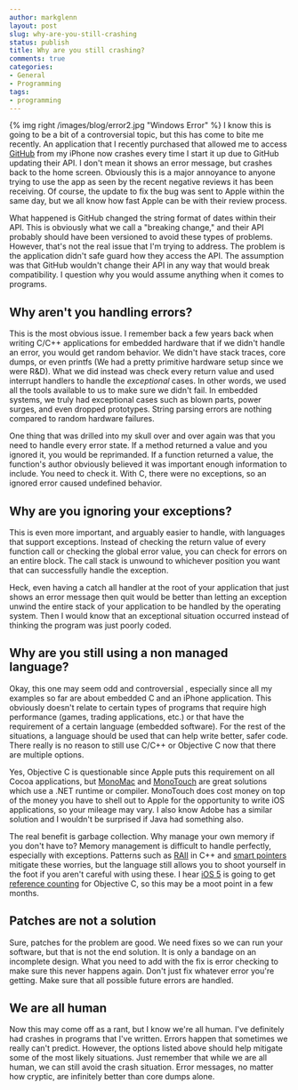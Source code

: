 ```yaml
---
author: markglenn
layout: post
slug: why-are-you-still-crashing
status: publish
title: Why are you still crashing?
comments: true
categories:
- General
- Programming
tags:
- programming
---
```


{% img right /images/blog/error2.jpg "Windows Error" %}
I know this is going to be a bit of a controversial topic, but this has
come to bite me recently. An application that I recently purchased that
allowed me to access [GitHub](https://github.com/markglenn) from my
iPhone now crashes every time I start it up due to GitHub updating their
API. I don't mean it shows an error message, but crashes back to the
home screen. Obviously this is a major annoyance to anyone trying to use
the app as seen by the recent negative reviews it has been receiving. Of
course, the update to fix the bug was sent to Apple within the same day,
but we all know how fast Apple can be with their review process.

<!--more-->

What happened is GitHub changed the string format of dates within their
API. This is obviously what we call a "breaking change," and their API
probably should have been versioned to avoid these types of problems.
However, that's not the real issue that I'm trying to address. The
problem is the application didn't safe guard how they access the API.
The assumption was that GitHub wouldn't change their API in any way that
would break compatibility. I question why you would assume anything when
it comes to programs.

## Why aren't you handling errors?

This is the most obvious issue. I remember back a few years back when
writing C/C++ applications for embedded hardware that if we didn't
handle an error, you would get random behavior. We didn't have stack
traces, core dumps, or even printfs (We had a pretty primitive hardware
setup since we were R&D). What we did instead was check every return
value and used interrupt handlers to handle the *exceptional* cases. In
other words, we used all the tools available to us to make sure we
didn't fail. In embedded systems, we truly had exceptional cases such as
blown parts, power surges, and even dropped prototypes. String parsing
errors are nothing compared to random hardware failures.

One thing that was drilled into my skull over and over again was that
you need to handle every error state. If a method returned a value and
you ignored it, you would be reprimanded. If a function returned a
value, the function's author obviously believed it was important enough
information to include. You need to check it. With C, there were no
exceptions, so an ignored error caused undefined behavior.

## Why are you ignoring your exceptions?

This is even more important, and arguably easier to handle, with
languages that support exceptions. Instead of checking the return value
of every function call or checking the global error value, you can check
for errors on an entire block. The call stack is unwound to whichever
position you want that can successfully handle the exception.

Heck, even having a catch all handler at the root of your application
that just shows an error message then quit would be better than letting
an exception unwind the entire stack of your application to be handled
by the operating system. Then I would know that an exceptional situation
occurred instead of thinking the program was just poorly coded.

## Why are you still using a non managed language?

Okay, this one may seem odd and controversial , especially since all my
examples so far are about embedded C and an iPhone application. This
obviously doesn't relate to certain types of programs that require high
performance (games, trading applications, etc.) or that have the
requirement of a certain language (embedded software). For the rest of
the situations, a language should be used that can help write better,
safer code. There really is no reason to still use C/C++ or Objective C
now that there are multiple options.

Yes, Objective C is questionable since Apple puts this requirement on
all Cocoa applications, but
[MonoMac](http://www.mono-project.com/MonoMac) and
[MonoTouch](http://monotouch.net/) are great solutions which use a .NET
runtime or compiler. MonoTouch does cost money on top of the money you
have to shell out to Apple for the opportunity to write iOS
applications, so your mileage may vary. I also know Adobe has a similar
solution and I wouldn't be surprised if Java had something also.

The real benefit is garbage collection. Why manage your own memory if
you don't have to? Memory management is difficult to handle perfectly,
especially with exceptions. Patterns such as
[RAII](http://en.wikipedia.org/wiki/Resource_Acquisition_Is_Initialization)
in C++ and [smart pointers](http://en.wikipedia.org/wiki/Smart_pointer)
mitigate these worries, but the language still allows you to shoot
yourself in the foot if you aren't careful with using these. I hear
[iOS 5](http://developer.apple.com/technologies/ios5/) is going to get
[reference counting](http://en.wikipedia.org/wiki/Reference_counting)
for Objective C, so this may be a moot point in a few months.

## Patches are not a solution

Sure, patches for the problem are good. We need fixes so we can run your
software, but that is not the end solution. It is only a bandage on an
incomplete design. What you need to add with the fix is error checking
to make sure this never happens again. Don't just fix whatever error
you're getting. Make sure that all possible future errors are handled.

## We are all human

Now this may come off as a rant, but I know we're all human. I've
definitely had crashes in programs that I've written. Errors happen that
sometimes we really can't predict. However, the options listed above
should help mitigate some of the most likely situations. Just remember
that while we are all human, we can still avoid the crash situation.
Error messages, no matter how cryptic, are infinitely better than core
dumps alone.
